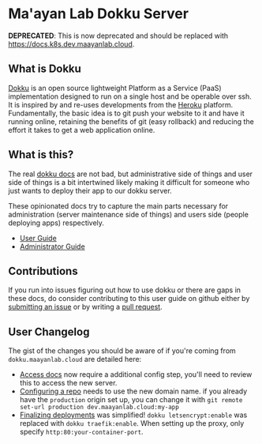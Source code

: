 # Ma'ayan Lab Dokku Server

**DEPRECATED**: This is now deprecated and should be replaced with <https://docs.k8s.dev.maayanlab.cloud>.

## What is Dokku

[Dokku](https://dokku.com/) is an open source lightweight Platform as a Service (PaaS) implementation designed to run on a single host and be operable over ssh. It is inspired by and re-uses developments from the [Heroku](https://www.heroku.com/) platform. Fundamentally, the basic idea is to git push your website to it and have it running online, retaining the benefits of git (easy rollback) and reducing the effort it takes to get a web application online.

## What is this?

The real [dokku docs](https://dokku.com/) are not bad, but administrative side of things and user side of things is a bit intertwined likely making it difficult for someone who just wants to deploy their app to our dokku server.

These opinionated docs try to capture the main parts necessary for administration (server maintenance side of things) and users side (people deploying apps) respectively.

- [User Guide](./user/00-intro.md)
- [Administrator Guide](./administration/00-intro.md)

## Contributions

If you run into issues figuring out how to use dokku or there are gaps in these docs, do consider contributing to this user guide on github either by [submitting an issue](https://github.com/MaayanLab/dokku/issues) or by writing a [pull request](https://github.com/MaayanLab/dokku/pulls).

## User Changelog

The gist of the changes you should be aware of if you're coming from `dokku.maayanlab.cloud` are detailed here:

- [Access docs](./user/10-access.html#configure-access) now require a additional config step, you'll need to review this
  to access the new server.
- [Configuring a repo](./user/30-deploy.html#from-git-repository) needs to use the new domain name. if you already have the `production` origin set up, you can change it with `git remote set-url production dev.maayanlab.cloud:my-app`
- [Finalizing deployments](./user/30-deploy.html#finalizing-the-deployment) was simplified! `dokku letsencrypt:enable` was replaced with `dokku traefik:enable`. When setting up the proxy, only specify `http:80:your-container-port`.
